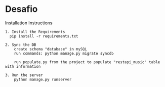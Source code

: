 # Desafio
  Installation Instructions

    1. Install the Requirements
      pip install -r requirements.txt
    
    2. Sync the DB
        create schema "database" in mySQL
        run commands: python manage.py migrate syncdb
        
        run populate.py from the project to populate "restapi_music" table with information
    
    3. Run the server
        python manage.py runserver
